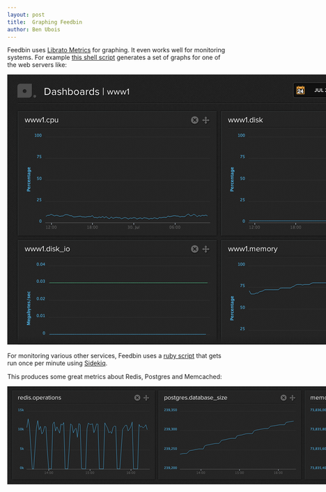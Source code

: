 ```yaml
---
layout: post
title:  Graphing Feedbin
author: Ben Ubois
---
```


Feedbin uses [Librato Metrics](http://metrics.librato.com) for graphing. It even works well for monitoring systems. For example [this shell script](https://gist.github.com/benubois/6115235) generates a set of graphs for one of the web servers like:

<img src="/assets/images/2013-08-14/www1.png" style="max-width: 965px;" />

For monitoring various other services, Feedbin uses a [ruby script](https://gist.github.com/benubois/6115402) that gets run once per minute using [Sidekiq](https://github.com/mperham/sidekiq).

This produces some great metrics about Redis, Postgres and Memcached:

<img src="/assets/images/2013-08-14/services.png" style="max-width: 1274px;" />
